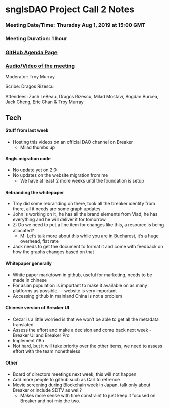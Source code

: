 # snglsDAO Project Call 2 Notes

### Meeting Date/Time: Thursday Aug 1, 2019 at 15:00 GMT
### Meeting Duration: 1 hour
### [GitHub Agenda Page](https://github.com/SingularDTV/snglsdao-pm/issues/3)
### [Audio/Video of the meeting](https://x.breaker.io/?type=series&id=a2f603dc22a1be4fa8d4ef9ce455360bf3ab8ce772526e35fef79175fa1dfadf&season=1ce1e2eede2395de6351df4d9e6db8069a198e127a178d3ea684e4eafc2f4a4c&episode=c01305451e4ef9897bfe1c4d355f7d73ac6e15f90ffffb41fcd6a2d5a153aff6)

Moderator: Troy Murray

Scribe: Dragos Rizescu

Attendees: Zach LeBeau, Dragos Rizescu, Milad Mostavi, Bogdan Burcea, Jack Cheng, Eric Chan & Troy Murray

## Tech

#### Stuff from last week
- Hosting this videos on an official DAO channel on Breaker
  - Milad thumbs up
#### Sngls migration code
  - No update yet on 2.0  
  - No updates on the website migration from me
    - We have at least 2 more weeks until the foundation is setup
#### Rebranding the whitepaper
- Troy did some rebranding on there, took all the breaker identity from there, all it needs are some graph updates
- John is working on it, he has all the brand elements from Vlad, he has everything and he will deliver it for tomorrow
- Z: Do we need to put a line item for changes like this, a resource is being allocated?
  - M: Let’s talk more about this while you are in Bucharest, it’s a huge overhead, flat rate
- Jack needs to get the document to format it and come with feedback on how the graphs changes based on that
#### Whitepaper generally
- White paper markdown in github, useful for marketing, needs to be made in chinese
- For asian population is important to make it available on as many platforms as possible — website is very important
- Accessing github in mainland China is not a problem
#### Chinese version of Breaker UI
- Cezar is a little worried is that we won’t be able to get all the metadata translated
- Assess the effort and make a decision and come back next week - Breaker UI and Breaker Pro
- Implement i18n
- Not hard, but it will take priority over the other items, we need to assess effort with the team nonetheless

#### Other
- Board of directors meetings next week, this will not happen
- Add more people to github such as Carl to refrence
- Movie screening during Blockchain week in Japan, talk only about Breaker or include SDTV as well?
  - Makes more sense with time constraint to just keep it focused on Breaker and not mix the two.
